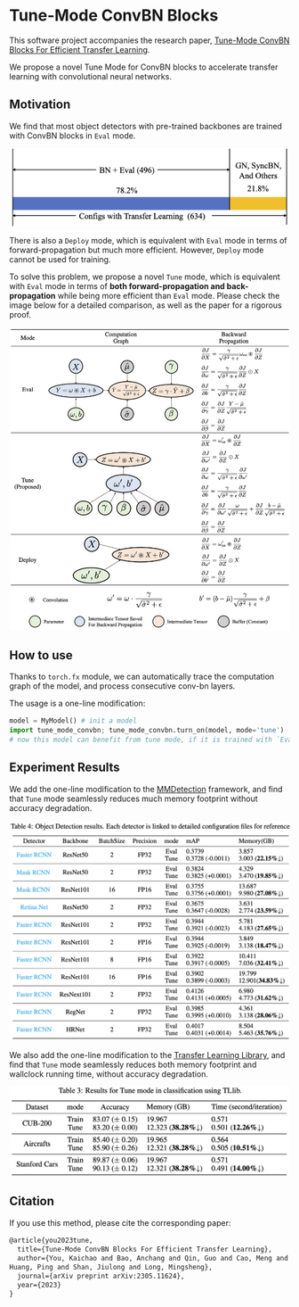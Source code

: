 # Tune-Mode ConvBN Blocks

This software project accompanies the research paper, [Tune-Mode ConvBN Blocks For Efficient Transfer Learning](https://arxiv.org/abs/2305.11624).

We propose a novel Tune Mode for ConvBN blocks to accelerate transfer learning with convolutional neural networks.

## Motivation

We find that most object detectors with pre-trained backbones are trained with ConvBN blocks in `Eval` mode.

![](figs/mmdet_statistics.png)

There is also a `Deploy` mode, which is equivalent with `Eval` mode in terms of forward-propagation but much more efficient. However, `Deploy` mode cannot be used for training.

To solve this problem, we propose a novel `Tune` mode, which is equivalent with `Eval` mode in terms of **both forward-propagation and back-propagation** while being more efficient than `Eval` mode. Please check the image below for a detailed comparison, as well as the paper for a rigorous proof.

![](figs/comparison.png)

## How to use

Thanks to `torch.fx` module, we can automatically trace the computation graph of the model, and process consecutive conv-bn layers.

The usage is a one-line modification:

```python
model = MyModel() # init a model
import tune_mode_convbn; tune_mode_convbn.turn_on(model, mode='tune')
# now this model can benefit from tune mode, if it is trained with `Eval` mode.
```

## Experiment Results

We add the one-line modification to the [MMDetection](https://github.com/open-mmlab/mmdetection) framework, and find that `Tune` mode seamlessly reduces much memory footprint without accuracy degradation.

![](figs/mmdet_result.png)

We also add the one-line modification to the [Transfer Learning Library](https://github.com/thuml/Transfer-Learning-Library), and find that `Tune` mode seamlessly reduces both memory footprint and wallclock running time, without accuracy degradation.

![](figs/tllib_result.jpg)

## Citation

If you use this method, please cite the corresponding paper:

```
@article{you2023tune,
  title={Tune-Mode ConvBN Blocks For Efficient Transfer Learning},
  author={You, Kaichao and Bao, Anchang and Qin, Guo and Cao, Meng and Huang, Ping and Shan, Jiulong and Long, Mingsheng},
  journal={arXiv preprint arXiv:2305.11624},
  year={2023}
}
```

